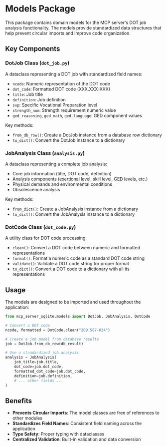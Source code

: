 # Models Package

This package contains domain models for the MCP server's DOT job analysis functionality. The models provide standardized data structures that help prevent circular imports and improve code organization.

## Key Components

### DotJob Class (`dot_job.py`)

A dataclass representing a DOT job with standardized field names:

- `ncode`: Numeric representation of the DOT code
- `dot_code`: Formatted DOT code (XXX.XXX-XXX)
- `title`: Job title
- `definition`: Job definition
- `svp`: Specific Vocational Preparation level
- `strength_num`: Strength requirement numeric value
- `ged_reasoning`, `ged_math`, `ged_language`: GED component values

Key methods:
- `from_db_row()`: Create a DotJob instance from a database row dictionary
- `to_dict()`: Convert the DotJob instance to a dictionary

### JobAnalysis Class (`analysis.py`)

A dataclass representing a complete job analysis:

- Core job information (title, DOT code, definition)
- Analysis components (exertional level, skill level, GED levels, etc.)
- Physical demands and environmental conditions
- Obsolescence analysis

Key methods:
- `from_dict()`: Create a JobAnalysis instance from a dictionary
- `to_dict()`: Convert the JobAnalysis instance to a dictionary

### DotCode Class (`dot_code.py`)

A utility class for DOT code processing:

- `clean()`: Convert a DOT code between numeric and formatted representations
- `format()`: Format a numeric code as a standard DOT code string
- `validate()`: Validate a DOT code string for proper format
- `to_dict()`: Convert a DOT code to a dictionary with all its representations

## Usage

The models are designed to be imported and used throughout the application:

```python
from mcp_server_sqlite.models import DotJob, JobAnalysis, DotCode

# Convert a DOT code
ncode, formatted = DotCode.clean("209.587-034")

# Create a job model from database results
job = DotJob.from_db_row(db_result)

# Use a standardized job analysis
analysis = JobAnalysis(
    job_title=job.title,
    dot_code=job.dot_code,
    formatted_dot_code=job.dot_code,
    definition=job.definition,
    # ... other fields ...
)
```

## Benefits

- **Prevents Circular Imports**: The model classes are free of references to other modules
- **Standardizes Field Names**: Consistent field naming across the application
- **Type Safety**: Proper typing with dataclasses
- **Centralized Validation**: Built-in validation and data conversion
